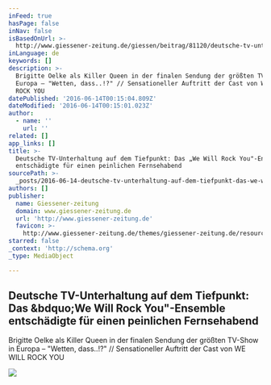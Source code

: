 ```yaml
---
inFeed: true
hasPage: false
inNav: false
isBasedOnUrl: >-
  http://www.giessener-zeitung.de/giessen/beitrag/81120/deutsche-tv-unterhaltung-auf-dem-tiefpunkt-das-we-will-rock-you-ensemble-entschaedigte-fuer-einen-peinlichen-fernsehabend/?lesen&recommend
inLanguage: de
keywords: []
description: >-
  Brigitte Oelke als Killer Queen in der finalen Sendung der größten TV-Show in
  Europa – "Wetten, dass..!?" // Sensationeller Auftritt der Cast von WE WILL
  ROCK YOU
datePublished: '2016-06-14T00:15:04.809Z'
dateModified: '2016-06-14T00:15:01.023Z'
author:
  - name: ''
    url: ''
related: []
app_links: []
title: >-
  Deutsche TV-Unterhaltung auf dem Tiefpunkt: Das „We Will Rock You"-Ensemble
  entschädigte für einen peinlichen Fernsehabend
sourcePath: >-
  _posts/2016-06-14-deutsche-tv-unterhaltung-auf-dem-tiefpunkt-das-we-will-roc.md
authors: []
publisher:
  name: Giessener-zeitung
  domain: www.giessener-zeitung.de
  url: 'http://www.giessener-zeitung.de'
  favicon: >-
    http://www.giessener-zeitung.de/themes/giessener-zeitung.de/resources/images/favicon.ico
starred: false
_context: 'http://schema.org'
_type: MediaObject

---
```

<article style=""><h1>Deutsche TV-Unterhaltung auf dem Tiefpunkt: Das &amp;bdquo;We Will Rock You"-Ensemble entschädigte für einen peinlichen Fernsehabend</h1><p>Brigitte Oelke als Killer Queen in der finalen Sendung der größten TV-Show in Europa – "Wetten, dass..!?" // Sensationeller Auftritt der Cast von WE WILL ROCK YOU</p><img src="https://s3-us-west-2.amazonaws.com/the-grid-img/p/791379c294ff91cfc2dbd9a2218a0f6d6423b57f.jpg" /></article>
